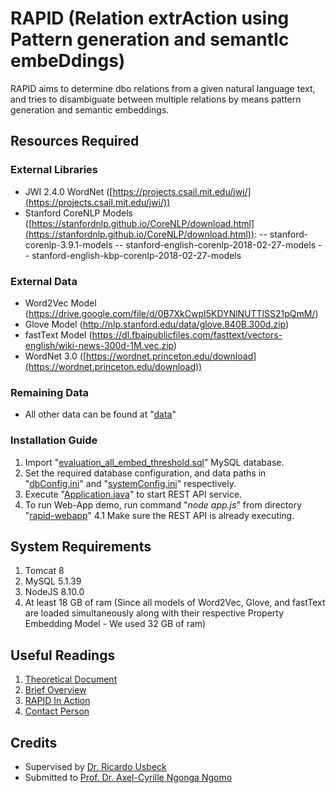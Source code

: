 #  RAPID (Relation extrAction using Pattern generation and semantIc embeDdings)

RAPID aims to determine dbo relations from a given natural language text, and tries to disambiguate between multiple relations by means pattern generation and semantic embeddings.

## Resources Required
### External Libraries

 - JWI 2.4.0 WordNet ([https://projects.csail.mit.edu/jwi/](https://projects.csail.mit.edu/jwi/))
 - Stanford CoreNLP Models ([https://stanfordnlp.github.io/CoreNLP/download.html](https://stanfordnlp.github.io/CoreNLP/download.html)):
-- stanford-corenlp-3.9.1-models
-- stanford-english-corenlp-2018-02-27-models
-- stanford-english-kbp-corenlp-2018-02-27-models

### External Data
- Word2Vec Model (https://drive.google.com/file/d/0B7XkCwpI5KDYNlNUTTlSS21pQmM/)
- Glove Model (http://nlp.stanford.edu/data/glove.840B.300d.zip)
- fastText Model (https://dl.fbaipublicfiles.com/fasttext/vectors-english/wiki-news-300d-1M.vec.zip)
- WordNet 3.0 ([https://wordnet.princeton.edu/download](https://wordnet.princeton.edu/download))

### Remaining Data

 - All other data can be found at "[data](https://github.com/danishahmed92/RAPID/tree/master/data "data")"

### Installation Guide

 1. Import "[evaluation_all_embed_threshold.sql](https://github.com/danishahmed92/RAPID/blob/master/data/db/evaluation_all_embed_threshold.sql "evaluation_all_embed_threshold.sql")" MySQL database.
 2. Set the required database configuration, and data paths in "[dbConfig.ini](https://github.com/danishahmed92/RAPID/blob/master/rapid/src/main/resources/dbConfig.ini "dbConfig.ini")" and "[systemConfig.ini](https://github.com/danishahmed92/RAPID/blob/master/rapid/src/main/resources/systemConfig.ini "systemConfig.ini")" respectively.
 3. Execute "[Application.java](https://github.com/danishahmed92/RAPID/blob/master/rapid/src/main/java/rapid/service/Application.java "Application.java")" to start REST API service.
 4. To run Web-App demo, run command "*node app.js*" from directory "[rapid-webapp](https://github.com/danishahmed92/RAPID/tree/master/rapid-webapp "rapid-webapp")"
	 4.1 Make sure the REST API is already executing. 

## System Requirements

 1. Tomcat 8
 2. MySQL 5.1.39
 3. NodeJS 8.10.0
 4. At least 18 GB of ram (Since all models of Word2Vec, Glove, and fastText are loaded simultaneously along with their respective Property Embedding Model - We used 32 GB of ram)

## Useful Readings

 1. [Theoretical Document](https://github.com/danishahmed92/RAPID/blob/master/document/thesis.pdf "thesis.pdf")
 2. [Brief Overview](https://github.com/danishahmed92/RAPID/blob/master/Thesis_Defense_Final.pdf "Thesis_Defense_Final.pdf")
 3. [RAPID In Action](https://github.com/danishahmed92/RAPID/tree/master/demo "demo")
 4. [Contact Person](mailto:danish.ahmed92@live.com "Danish Ahmed")

## Credits

 - Supervised by [Dr. Ricardo Usbeck](https://github.com/RicardoUsbeck)
 - Submitted to [Prof. Dr. Axel-Cyrille Ngonga Ngomo](https://dice.cs.uni-paderborn.de/team/profiles/ngonga/)

